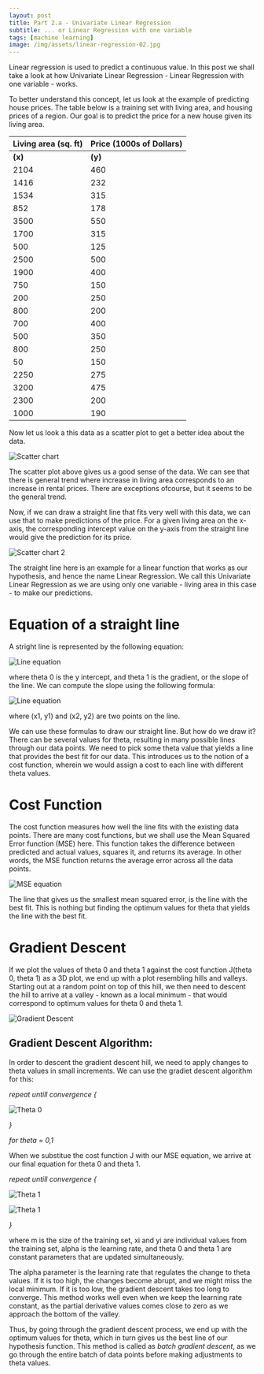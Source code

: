```yaml
---
layout: post
title: Part 2.a - Univariate Linear Regression
subtitle: ... or Linear Regression with one variable
tags: [machine learning]
image: /img/assets/linear-regression-02.jpg
---
```


Linear regression is used to predict a continuous value. In this post we shall 
take a look at how Univariate Linear Regression - Linear Regression with one 
variable - works.

To better understand this concept, let us look at the example of predicting 
house prices. The table below is a training set with living area, and housing 
prices of a region. Our goal is to predict the price for a new house given its 
living area.


| Living area (sq. ft) | Price (1000s of Dollars) |
|---|---|
| **(x)** | **(y)**|
|2104|460|
|1416|232|
|1534|315|
|852|178|
|3500|550|
|1700|315|
|500|125|
|2500|500|
|1900|400|
|750|150|
|200|250|
|800|200|
|700|400|
|500|350|
|800|250|
|50|150|
|2250|275|
|3200|475|
|2300|200|
|1000|190|

Now let us look a this data as a scatter plot to get a better idea about the data.

![Scatter chart](http://www.deepumon.com/img/assets/linear-regression-01.png)

The scatter plot above gives us a good sense of the data. We can see that 
there is general trend where increase in living area corresponds to an 
increase in rental prices. There are exceptions ofcourse, but it seems to be 
the general trend.

Now, if we can draw a straight line that fits very well with this data, we can 
use that to make predictions of the price. For a given living area on the 
x-axis, the corresponding intercept value on the y-axis from the straight line 
would give the prediction for its price. 

![Scatter chart 2](http://www.deepumon.com/img/assets/linear-regression-02.jpg) 

The straight line here is an example for a linear function that works as our 
hypothesis, and hence the name Linear Regression. We call this Univariate 
Linear Regression as we are using only one variable - living area in this 
case - to make our predictions.

# Equation of a straight line

A stright line is represented by the following equation:

![Line equation](http://www.deepumon.com/img/assets/linear-regression-03.png) 


where theta 0 is the y intercept, and theta 1 is the gradient, or the slope of 
the line. We can compute the slope using the following formula:

![Line equation](http://www.deepumon.com/img/assets/linear-regression-04.png) 

where (x1, y1) and (x2, y2) are two points on the line.

We can use these formulas to draw our straight line. But how do we draw it? 
There can be several values for theta, resulting in many possible lines through our data 
points. We need to pick some theta value that yields a line that provides the 
best fit for our data. This introduces us to the notion of a cost function, 
wherein we would assign a cost to each line with different theta values.

# Cost Function

The cost function measures how well the line fits with the existing data points. 
There are many cost functions, but we shall use the Mean Squared Error 
function (MSE) here. This function takes the difference between predicted 
and actual values, squares it, and returns its average. In other words, the 
MSE function returns the average error across all the data points.

![MSE equation](http://www.deepumon.com/img/assets/linear-regression-05.png) 

The line that gives us the smallest mean squared error, is the line with the 
best fit. This is nothing but finding the optimum values for theta that yields
the line with the best fit.

# Gradient Descent

If we plot the values of theta 0 and theta 1 against the cost function 
J(theta 0, theta 1) as a 3D plot, we end up with a plot resembling hills 
and valleys. Starting out at a random point on top of this hill, we then need 
to descent the hill to arrive at a valley - known as a local minimum - that 
would correspond to optimum values for theta 0 and theta 1.

![Gradient Descent](http://www.deepumon.com/img/assets/linear-regression-09.png)

## Gradient Descent Algorithm:

In order to descent the gradient descent hill, we need to apply changes to 
theta values in small increments. We can use the gradiet descent algorithm for 
this:


_repeat untill convergence {_

![Theta 0](http://www.deepumon.com/img/assets/linear-regression-06.png)

_}_

_for theta = 0,1_

When we substitue the cost function J with our MSE equation, we arrive at our 
final equation for theta 0 and theta 1.

_repeat untill convergence {_

![Theta 1](http://www.deepumon.com/img/assets/linear-regression-07.png)

![Theta 1](http://www.deepumon.com/img/assets/linear-regression-08.png)

_}_

where m is the size of the training set, xi and yi are individual values from 
the training set, alpha is the learning rate, and theta 0 and theta 1 are 
constant parameters that are updated simultaneously.


The alpha parameter is the learning rate that regulates the change to theta 
values. If it is too high, the changes become abrupt, and we might miss the 
local minimum. If it is too low, the gradient descent takes too long to 
converge. This method works well even when we keep the learning rate 
constant, as the partial derivative values comes close to zero as we approach 
the bottom of the valley.

Thus, by going through the gradient descent process, we end up with the optimum 
values for theta, which in turn gives us the best line of our hypothesis 
function. This method is called as _batch gradient descent_, as we go through the 
entire batch of data points before making adjustments to theta values.



 
